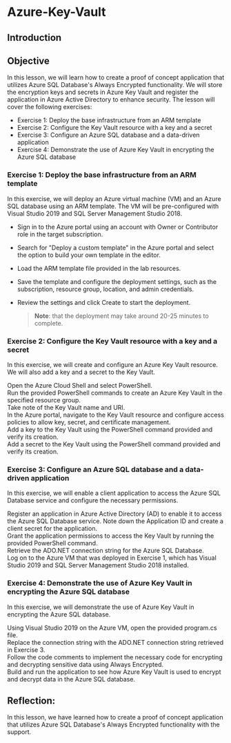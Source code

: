 # Azure-Key-Vault

## Introduction

## Objective
In this lesson, we will learn how to create a proof of concept application that utilizes Azure SQL Database's Always Encrypted functionality. We will store the encryption keys and secrets in Azure Key Vault and register the application in Azure Active Directory to enhance security. The lesson will cover the following exercises:

- Exercise 1: Deploy the base infrastructure from an ARM template
- Exercise 2: Configure the Key Vault resource with a key and a secret
- Exercise 3: Configure an Azure SQL database and a data-driven application
- Exercise 4: Demonstrate the use of Azure Key Vault in encrypting the Azure SQL database

### Exercise 1: Deploy the base infrastructure from an ARM template

In this exercise, we will deploy an Azure virtual machine (VM) and an Azure SQL database using an ARM template. The VM will be pre-configured with Visual Studio 2019 and SQL Server Management Studio 2018.

- Sign in to the Azure portal using an account with Owner or Contributor role in the target subscription. 
- Search for "Deploy a custom template" in the Azure portal and select the option to build your own template in the editor. <br />
- Load the ARM template file provided in the lab resources. <br />
- Save the template and configure the deployment settings, such as the subscription, resource group, location, and admin credentials.<br />
- Review the settings and click Create to start the deployment.<br />

  >**Note**: that the deployment may take around 20-25 minutes to complete. 

### Exercise 2: Configure the Key Vault resource with a key and a secret

In this exercise, we will create and configure an Azure Key Vault resource. We will also add a key and a secret to the Key Vault.

Open the Azure Cloud Shell and select PowerShell.<br />
Run the provided PowerShell commands to create an Azure Key Vault in the specified resource group.<br />
Take note of the Key Vault name and URI.<br />
In the Azure portal, navigate to the Key Vault resource and configure access policies to allow key, secret, and certificate management.<br />
Add a key to the Key Vault using the PowerShell command provided and verify its creation.<br />
Add a secret to the Key Vault using the PowerShell command provided and verify its creation.<br />

### Exercise 3: Configure an Azure SQL database and a data-driven application

In this exercise, we will enable a client application to access the Azure SQL Database service and configure the necessary permissions.

Register an application in Azure Active Directory (AD) to enable it to access the Azure SQL Database service. Note down the Application ID and create a client secret for the application.<br />
Grant the application permissions to access the Key Vault by running the provided PowerShell command.<br />
Retrieve the ADO.NET connection string for the Azure SQL Database.<br />
Log on to the Azure VM that was deployed in Exercise 1, which has Visual Studio 2019 and SQL Server Management Studio 2018 installed.<br />

### Exercise 4: Demonstrate the use of Azure Key Vault in encrypting the Azure SQL database

In this exercise, we will demonstrate the use of Azure Key Vault in encrypting the Azure SQL database.

Using Visual Studio 2019 on the Azure VM, open the provided program.cs file.<br />
Replace the connection string with the ADO.NET connection string retrieved in Exercise 3.<br />
Follow the code comments to implement the necessary code for encrypting and decrypting sensitive data using Always Encrypted.<br />
Build and run the application to see how Azure Key Vault is used to encrypt and decrypt data in the Azure SQL database.<br />

## Reflection:
In this lesson, we have learned how to create a proof of concept application that utilizes Azure SQL Database's Always Encrypted functionality with the support.





